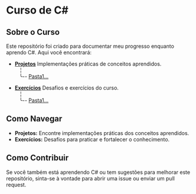 # Curso de C#

## Sobre o Curso

Este repositório foi criado para documentar meu progresso enquanto aprendo C#. Aqui você encontrará:

- [**Projetos**](/Projetos)  Implementações práticas de conceitos aprendidos. <br>
    ‎ ‎ ‎   ╎<br>
     ‎ ‎ ‎  ╰-- [Pasta1...](/Projetos/First%20project)<br>
  
- [**Exercícios**](/Exercicios)  Desafios e exercícios do curso. <br>
    ‎ ‎ ‎   ╎<br>
     ‎ ‎ ‎  ╰-- [Pasta1...](/Exercicios/Pasta1)<br>

## Como Navegar

- **Projetos:** Encontre implementações práticas dos conceitos aprendidos.
- **Exercícios:** Desafios para praticar e fortalecer o conhecimento.

## Como Contribuir

Se você também está aprendendo C# ou tem sugestões para melhorar este repositório, sinta-se à vontade para abrir uma issue ou enviar um pull request.
